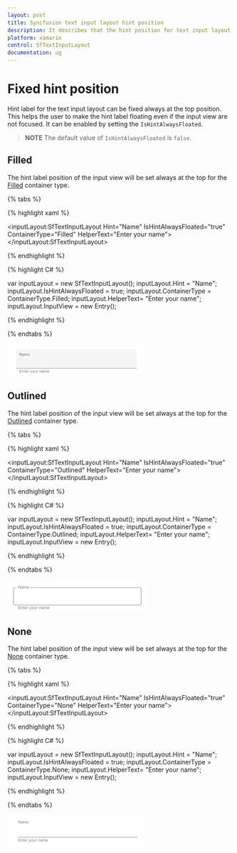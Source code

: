 ```yaml
---
layout: post
title: Syncfusion text input layout hint position
description: It describes that the hint position for text input layout can be fixed always at the top by setting the IsHintAlwaysFloated property.
platform: xamarin
control: SfTextInputLayout
documentation: ug
---
```


# Fixed hint position

Hint label for the text input layout can be fixed always at the top position. This helps the user to make the hint label floating even if the input view are not focused. It can be enabled by setting the `IsHintAlwaysFloated`.

>**NOTE**
The default value of `IsHintAlwaysFloated` is `false`.

## Filled

The hint label position of the input view will be set always at the top for the [Filled](https://help.syncfusion.com/cr/cref_files/xamarin/Syncfusion.Core.XForms~Syncfusion.XForms.TextInputLayout.ContainerType.html) container type. 

{% tabs %} 

{% highlight xaml %} 

 <inputLayout:SfTextInputLayout 
    Hint="Name"
    IsHintAlwaysFloated="true" 
    ContainerType="Filled"
    HelperText="Enter your name">
    <Entry />
</inputLayout:SfTextInputLayout>

{% endhighlight %}

{% highlight C# %} 

var inputLayout = new SfTextInputLayout();
inputLayout.Hint = "Name";
inputLayout.IsHintAlwaysFloated = true;
inputLayout.ContainerType = ContainerType.Filled;
inputLayout.HelperText= "Enter your name";
inputLayout.InputView = new Entry(); 

{% endhighlight %}

{% endtabs %}

![Filled type](Hint-Position-images/HintPosition_filled.jpg)

## Outlined

The hint label position of the input view will be set always at the top for the [Outlined](https://help.syncfusion.com/cr/cref_files/xamarin/Syncfusion.Core.XForms~Syncfusion.XForms.TextInputLayout.ContainerType.html) container type.

{% tabs %} 

{% highlight xaml %} 

<inputLayout:SfTextInputLayout 
    Hint="Name"
    IsHintAlwaysFloated="true" 
    ContainerType="Outlined"
    HelperText="Enter your name">
    <Entry />
</inputLayout:SfTextInputLayout>
 
{% endhighlight %}

{% highlight C# %} 

var inputLayout = new SfTextInputLayout();
inputLayout.Hint = "Name";
inputLayout.IsHintAlwaysFloated = true;
inputLayout.ContainerType = ContainerType.Outlined;
inputLayout.HelperText= "Enter your name";
inputLayout.InputView = new Entry(); 

{% endhighlight %}

{% endtabs %}

![Outlined type](Hint-Position-images/HintPosition_outlined.jpg)

## None

The hint label position of the input view will be set always at the top for the [None](https://help.syncfusion.com/cr/cref_files/xamarin/Syncfusion.Core.XForms~Syncfusion.XForms.TextInputLayout.ContainerType.html) container type.

{% tabs %} 

{% highlight xaml %} 

<inputLayout:SfTextInputLayout 
    Hint="Name"
    IsHintAlwaysFloated="true" 
    ContainerType="None"
    HelperText="Enter your name">
    <Entry />
</inputLayout:SfTextInputLayout> 
 

{% endhighlight %}

{% highlight C# %} 

var inputLayout = new SfTextInputLayout();
inputLayout.Hint = "Name";
inputLayout.IsHintAlwaysFloated = true;
inputLayout.ContainerType = ContainerType.None;
inputLayout.HelperText= "Enter your name";
inputLayout.InputView = new Entry(); 

{% endhighlight %}

{% endtabs %}

![None type](Hint-Position-images/HintPosition_none.jpg)


